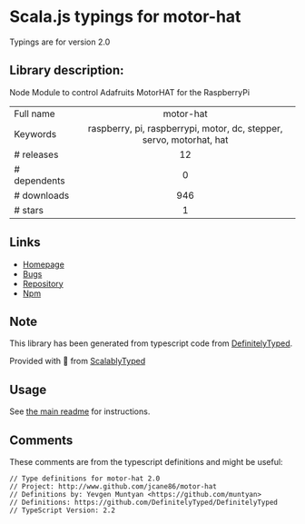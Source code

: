 
# Scala.js typings for motor-hat

Typings are for version 2.0

## Library description:
Node Module to control Adafruits MotorHAT for the RaspberryPi

|                    |                 |
| ------------------ | :-------------: |
| Full name          | motor-hat |
| Keywords           | raspberry, pi, raspberrypi, motor, dc, stepper, servo, motorhat, hat |
| # releases         | 12 |
| # dependents       | 0 |
| # downloads        | 946 |
| # stars            | 1 |

## Links
- [Homepage](http://www.github.com/jcane86/motor-hat)
- [Bugs](https://github.com/jcane86/motor-hat/issues)
- [Repository](https://github.com/jcane86/motor-hat)
- [Npm](https://www.npmjs.com/package/motor-hat)
    


## Note
This library has been generated from typescript code from [DefinitelyTyped](https://definitelytyped.org).

Provided with :purple_heart: from [ScalablyTyped](https://github.com/oyvindberg/ScalablyTyped)

## Usage
See [the main readme](../../readme.md) for instructions.

## Comments

These comments are from the typescript definitions and might be useful:
```
// Type definitions for motor-hat 2.0
// Project: http://www.github.com/jcane86/motor-hat
// Definitions by: Yevgen Muntyan <https://github.com/muntyan>
// Definitions: https://github.com/DefinitelyTyped/DefinitelyTyped
// TypeScript Version: 2.2

```


